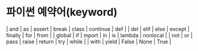 # 파이썬 예약어(keyword)
| and | as | assert | break | class | continue | def |
| del | elif | else | except | finally | for | from |
| global | if | mport | in | is | lambda | nonlocal |
| not | or | pass | raise | return | try | while |
| with | yield | False | None | True |
